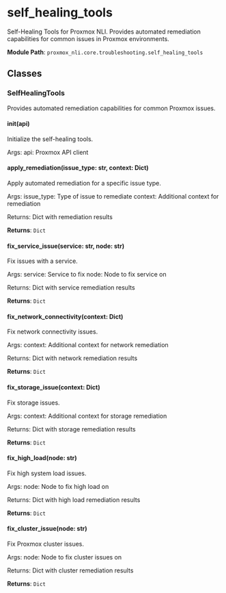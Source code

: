 # self_healing_tools

Self-Healing Tools for Proxmox NLI.
Provides automated remediation capabilities for common issues in Proxmox environments.

**Module Path**: `proxmox_nli.core.troubleshooting.self_healing_tools`

## Classes

### SelfHealingTools

Provides automated remediation capabilities for common Proxmox issues.

#### __init__(api)

Initialize the self-healing tools.

Args:
    api: Proxmox API client

#### apply_remediation(issue_type: str, context: Dict)

Apply automated remediation for a specific issue type.

Args:
    issue_type: Type of issue to remediate
    context: Additional context for remediation
    
Returns:
    Dict with remediation results

**Returns**: `Dict`

#### fix_service_issue(service: str, node: str)

Fix issues with a service.

Args:
    service: Service to fix
    node: Node to fix service on
    
Returns:
    Dict with service remediation results

**Returns**: `Dict`

#### fix_network_connectivity(context: Dict)

Fix network connectivity issues.

Args:
    context: Additional context for network remediation
    
Returns:
    Dict with network remediation results

**Returns**: `Dict`

#### fix_storage_issue(context: Dict)

Fix storage issues.

Args:
    context: Additional context for storage remediation
    
Returns:
    Dict with storage remediation results

**Returns**: `Dict`

#### fix_high_load(node: str)

Fix high system load issues.

Args:
    node: Node to fix high load on
    
Returns:
    Dict with high load remediation results

**Returns**: `Dict`

#### fix_cluster_issue(node: str)

Fix Proxmox cluster issues.

Args:
    node: Node to fix cluster issues on
    
Returns:
    Dict with cluster remediation results

**Returns**: `Dict`

